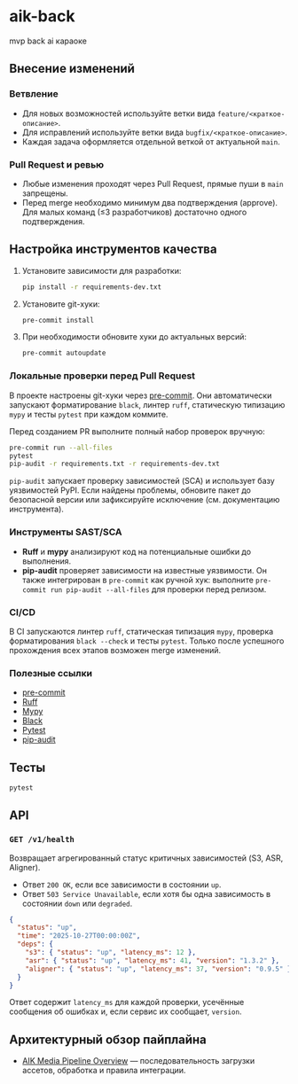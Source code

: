 # aik-back

mvp back ai караоке

## Внесение изменений

### Ветвление

- Для новых возможностей используйте ветки вида `feature/<краткое-описание>`.
- Для исправлений используйте ветки вида `bugfix/<краткое-описание>`.
- Каждая задача оформляется отдельной веткой от актуальной `main`.

### Pull Request и ревью

- Любые изменения проходят через Pull Request, прямые пуши в `main` запрещены.
- Перед merge необходимо минимум два подтверждения (approve). Для малых команд (≤3 разработчиков) достаточно одного подтверждения.

## Настройка инструментов качества

1. Установите зависимости для разработки:

   ```bash
   pip install -r requirements-dev.txt
   ```

2. Установите git-хуки:

   ```bash
   pre-commit install
   ```

3. При необходимости обновите хуки до актуальных версий:

   ```bash
   pre-commit autoupdate
   ```

### Локальные проверки перед Pull Request

В проекте настроены git-хуки через [pre-commit](https://pre-commit.com/). Они автоматически запускают форматирование `black`, линтер `ruff`, статическую типизацию `mypy` и тесты `pytest` при каждом коммите.

Перед созданием PR выполните полный набор проверок вручную:

```bash
pre-commit run --all-files
pytest
pip-audit -r requirements.txt -r requirements-dev.txt
```

`pip-audit` запускает проверку зависимостей (SCA) и использует базу уязвимостей PyPI. Если найдены проблемы, обновите пакет до безопасной версии или зафиксируйте исключение (см. документацию инструмента).

### Инструменты SAST/SCA

- **Ruff** и **mypy** анализируют код на потенциальные ошибки до выполнения.
- **pip-audit** проверяет зависимости на известные уязвимости. Он также интегрирован в `pre-commit` как ручной хук: выполните `pre-commit run pip-audit --all-files` для проверки перед релизом.

### CI/CD

В CI запускаются линтер `ruff`, статическая типизация `mypy`, проверка форматирования `black --check` и тесты `pytest`. Только после успешного прохождения всех этапов возможен merge изменений.

### Полезные ссылки

- [pre-commit](https://pre-commit.com/)
- [Ruff](https://docs.astral.sh/ruff/)
- [Mypy](https://mypy.readthedocs.io/en/stable/)
- [Black](https://black.readthedocs.io/en/stable/)
- [Pytest](https://docs.pytest.org/en/stable/)
- [pip-audit](https://pypi.org/project/pip-audit/)

## Тесты

```bash
pytest
```

## API

### `GET /v1/health`

Возвращает агрегированный статус критичных зависимостей (S3, ASR, Aligner).

- Ответ `200 OK`, если все зависимости в состоянии `up`.
- Ответ `503 Service Unavailable`, если хотя бы одна зависимость в состоянии `down` или `degraded`.

```json
{
  "status": "up",
  "time": "2025-10-27T00:00:00Z",
  "deps": {
    "s3": { "status": "up", "latency_ms": 12 },
    "asr": { "status": "up", "latency_ms": 41, "version": "1.3.2" },
    "aligner": { "status": "up", "latency_ms": 37, "version": "0.9.5" }
  }
}
```

Ответ содержит `latency_ms` для каждой проверки, усечённые сообщения об ошибках и, если сервис их сообщает, `version`.

## Архитектурный обзор пайплайна

- [AIK Media Pipeline Overview](docs/pipeline.md) — последовательность загрузки ассетов, обработка и правила интеграции.
